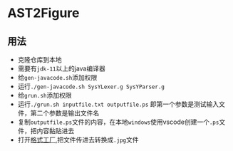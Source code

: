 # AST2Figure
## 用法
* 克隆仓库到本地
* 需要有`jdk-11`以上的java编译器
* 给`gen-javacode.sh`添加权限
* 运行`./gen-javacode.sh SysYLexer.g SysYParser.g`
* 给`grun.sh`添加权限
* 运行`./grun.sh inputfile.txt outputfile.ps` 即第一个参数是测试输入文件，第二个参数是输出文件名
* 复制`outputfile.ps`文件的内容，在本地`windows`使用vscode创建一个`.ps`文件，把内容黏贴进去
* 打开[格式工厂](https://converterfactory.com/cn/ps-to-jpg),把文件传进去转换成`.jpg`文件
